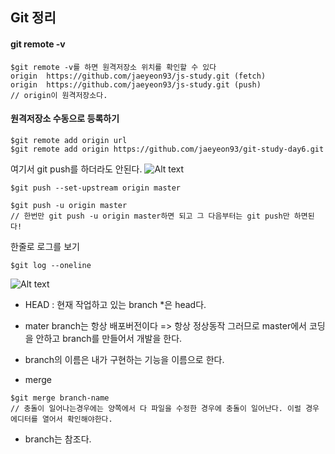 ## Git 정리

#### git remote -v
```
$git remote -v를 하면 원격저장소 위치를 확인할 수 있다
origin	https://github.com/jaeyeon93/js-study.git (fetch)
origin	https://github.com/jaeyeon93/js-study.git (push)
// origin이 원격저장소다.
```

#### 원격저장소 수동으로 등록하기
```
$git remote add origin url
$git remote add origin https://github.com/jaeyeon93/git-study-day6.git
```
여기서 git push를 하더라도 안된다.
![Alt text](/Users/jimmy/Desktop/1.png "git push")

```
$git push --set-upstream origin master
```

```
$git push -u origin master 
// 한번만 git push -u origin master하면 되고 그 다음부터는 git push만 하면된다! 
```

한줄로 로그를 보기
```
$git log --oneline

```
![Alt text](/Users/jimmy/Desktop/2.png "git oneline")
- HEAD : 현재 작업하고 있는 branch *은 head다.

- mater branch는 항상 배포버전이다 => 항상 정상동작 그러므로 master에서 코딩을 안하고 branch를 만들어서 개발을 한다.
- branch의 이름은 내가 구현하는 기능을 이름으로 한다.
- merge
```
$git merge branch-name 
// 충돌이 일어나는경우에는 양쪽에서 다 파일을 수정한 경우에 충돌이 일어난다. 이럴 경우 에디터를 열어서 확인해야한다.
```
- branch는 참조다.


